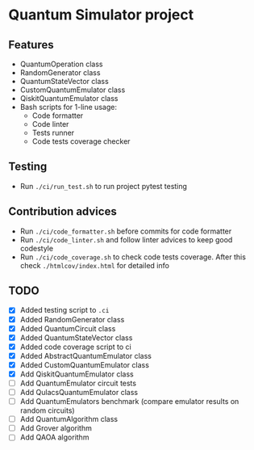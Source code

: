 # Quantum Simulator project

## Features

* QuantumOperation class
* RandomGenerator class
* QuantumStateVector class
* CustomQuantumEmulator class
* QiskitQuantumEmulator class
* Bash scripts for 1-line usage:
  * Code formatter
  * Code linter
  * Tests runner
  * Code tests coverage checker

## Testing

* Run `./ci/run_test.sh` to run project pytest testing

## Contribution advices

* Run `./ci/code_formatter.sh` before commits for code formatter
* Run `./ci/code_linter.sh` and follow linter advices to keep good codestyle
* Run `./ci/code_coverage.sh` to check code tests coverage. After this check `./htmlcov/index.html` for detailed info

## TODO

* [x] Added testing script to `.ci`
* [x] Added RandomGenerator class
* [x] Added QuantumCircuit class
* [x] Added QuantumStateVector class
* [x] Added code coverage script to ci
* [x] Added AbstractQuantumEmulator class
* [x] Added CustomQuantumEmulator class
* [x] Add QiskitQuantumEmulator class
* [ ] Add QuantumEmulator circuit tests
* [ ] Add QulacsQuantumEmulator class
* [ ] Add QuantumEmulators benchmark (compare emulator results on random circuits)
* [ ] Add QuantumAlgorithm class
* [ ] Add Grover algorithm
* [ ] Add QAOA algorithm
